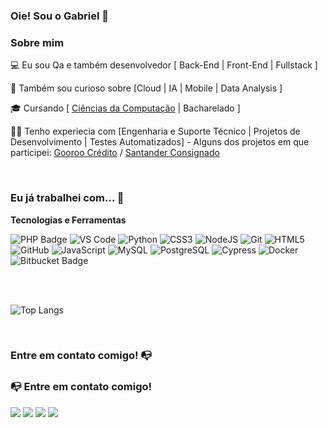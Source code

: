### Oie! Sou o Gabriel 👋
 
### Sobre mim 

💻 Eu sou Qa e também desenvolvedor [ Back-End | Front-End | Fullstack ]

🔎 Também sou curioso sobre [Cloud | IA | Mobile | Data Analysis ] 

🎓 Cursando [ [Ciências da Computação](https://www.fiap.com.br/graduacao/bacharelado/ciencia-da-computacao-data-science-ia-platform-engineering/) | Bacharelado ]

👩‍💻 Tenho experiecia com [Engenharia e Suporte Técnico | Projetos de Desenvolvimento | Testes Automatizados] - Alguns dos projetos em que participei: [Gooroo Crédito](https://gooroocredito.com.br/) / [Santander Consignado](https://www.consignadosantander.com.br/#/)

<br>

### Eu já trabalhei com... 🔧

**Tecnologias e Ferramentas**

<!-- (Aqui você pode adicionar tecnologias que aprendeu no curso, já listamos algumas delas, e outras que já domina)) -->


![PHP Badge](https://img.shields.io/badge/PHP-8A2BE2?style=for-the-badge&logo=php&logoColor=white)
![VS Code](https://img.shields.io/badge/VS%20Code-0078d7.svg?style=for-the-badge&logo=visual-studio-code&logoColor=white)
![Python](https://img.shields.io/badge/Python-3776AB.svg?style=for-the-badge&logo=python&logoColor=white)
![CSS3](https://img.shields.io/badge/css3-%231572B6.svg?style=for-the-badge&logo=css3&logoColor=white)
![NodeJS](https://img.shields.io/badge/node.js-6DA55F?style=for-the-badge&logo=node.js&logoColor=white)
![Git](https://img.shields.io/badge/git-%23F05033.svg?style=for-the-badge&logo=git&logoColor=white)
![HTML5](https://img.shields.io/badge/html5-%23E34F26.svg?style=for-the-badge&logo=html5&logoColor=white)
![GitHub](https://img.shields.io/badge/github-%23121011.svg?style=for-the-badge&logo=github&logoColor=white)
![JavaScript](https://img.shields.io/badge/javascript-%23323330.svg?style=for-the-badge&logo=javascript&logoColor=%23F7DF1E)
![MySQL](https://img.shields.io/badge/MySQL-00758F.svg?style=for-the-badge&logo=mysql&logoColor=white)
![PostgreSQL](https://img.shields.io/badge/PostgreSQL-336791.svg?style=for-the-badge&logo=postgresql&logoColor=white)
![Cypress](https://img.shields.io/badge/Cypress-17202C.svg?style=for-the-badge&logo=cypress&logoColor=white)
![Docker](https://img.shields.io/badge/Docker-2496ED.svg?style=for-the-badge&logo=docker&logoColor=white)
![Bitbucket Badge](https://img.shields.io/badge/Bitbucket-0052CC?style=for-the-badge&logo=bitbucket&logoColor=white)


<br>
<br>

![Top Langs](https://github-readme-stats.vercel.app/api/top-langs/?username=GabrielMacario&layout=compact)

<br>

### Entre em contato comigo! 📭
### 📭 Entre em contato comigo!

<a href="https://www.linkedin.com/in/gabriel-macario-37643a232/" target="_blank"><img src="https://img.shields.io/badge/-LinkedIn-%230077B5?style=for-the-badge&logo=linkedin&logoColor=white"></a> <a href="https://wa.me/5511955519019" target="_blank"><img src="https://img.shields.io/badge/-WhatsApp-25D366?style=for-the-badge&logo=whatsapp&logoColor=white"></a> <a href="mailto:moreirag1212@gmail.com" target="_blank"><img src="https://img.shields.io/badge/-Email-D14836?style=for-the-badge&logo=gmail&logoColor=white"></a> <a href="https://github.com/GabrielMacario" target="_blank"><img src="https://img.shields.io/badge/-GitHub-000?style=for-the-badge&logo=github&logoColor=white"></a>

</div>
